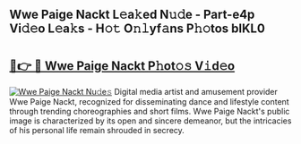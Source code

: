 ## Wwe Paige Nackt L𝚎a𝚔ed N𝚞𝚍e - Part-e4p Vi𝚍𝚎o L𝚎a𝚔s - H𝚘𝚝 O𝚗𝚕yf𝚊ns P𝚑𝚘tos blKL0

# <h2><a href="http://kf5vx2q.oniu.top/?m=Wwe+Paige+Nackt">🔗👉 🔴 Wwe Paige Nackt P𝚑ot𝚘𝚜 V𝚒d𝚎o</a></h2>

[![Wwe Paige Nackt Nu𝚍e𝚜](https://i.imgur.com/0qMVB7G.gif)](http://kf5vx2q.oniu.top/?m=Wwe+Paige+Nackt)
Digital media artist and amusement provider Wwe Paige Nackt, recognized for disseminating dance and lifestyle content through trending choreographies and short films. Wwe Paige Nackt's public image is characterized by its open and sincere demeanor, but the intricacies of his personal life remain shrouded in secrecy.  
